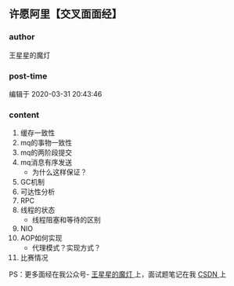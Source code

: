 ## 许愿阿里【交叉面面经】
### author 
王星星的魔灯
### post-time 

编辑于  2020-03-31 20:43:46
### content 
<div class="post-topic-des nc-post-content">
 <ol>
  <li>
   缓存一致性
  </li>
  <li>
   mq的事物一致性
  </li>
  <li>
   mq的两阶段提交
  </li>
  <li>
   mq消息有序发送
   <ul>
    <li>
     为什么这样保证？
    </li>
   </ul>
  </li>
  <li>
   GC机制
  </li>
  <li>
   可达性分析
  </li>
  <li>
   RPC
  </li>
  <li>
   线程的状态
   <ul>
    <li>
     线程阻塞和等待的区别
    </li>
   </ul>
  </li>
  <li>
   NIO
  </li>
  <li>
   AOP如何实现
   <ul>
    <li>
     代理模式？实现方式？
    </li>
   </ul>
  </li>
  <li>
   比赛情况
  </li>
 </ol>
 <p>
  PS：更多面经在我公众号-
  <a href="https://s2.ax1x.com/2020/01/20/1P03eH.jpg" target="_blank">
   王星星的魔灯
  </a>
  上，面试题笔记在我
  <a href="https://blog.csdn.net/coder_what" target="_blank">
   CSDN
  </a>
  上
 </p>
</div>
